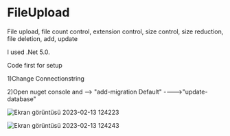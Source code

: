 # FileUpload
File upload, file count control, extension control, size control, size reduction, file deletion, add, update

I used .Net 5.0.

Code first for setup

1)Change Connectionstring

2)Open nuget console and --> "add-migration Default" ---->"update-database"

![Ekran görüntüsü 2023-02-13 124223](https://user-images.githubusercontent.com/70010594/218429315-121fd8eb-0fd1-4998-9a11-27e9f566f3c9.jpg)

![Ekran görüntüsü 2023-02-13 124243](https://user-images.githubusercontent.com/70010594/218429324-186cff33-55f6-4a52-95d4-2d0beb6b0060.jpg)
